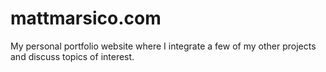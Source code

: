 # mattmarsico.com
My personal portfolio website where I integrate a few of my other projects and discuss topics of interest.
